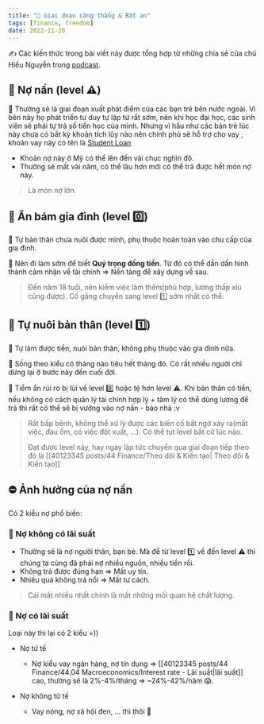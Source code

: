 ```yaml
---
title: "🥶 Giai đoạn căng thẳng & Bất an"
tags: [finance, freedom]
date: 2022-11-20
---
```


✍️ Các kiến thức trong bài viết này được tổng hợp từ những chia sẻ của chú Hiếu Nguyễn trong [podcast](https://www.youtube.com/watch?v=rqtDSOCUEj0&list=PL1bLXQ3Ow2laRk3IFEqbDLM_l6YHNPp8W&index=3&ab_channel=HieuNguyen).

## 🌿 Nợ nần (level ⚠️) 

🌱 Thường sẽ là giai đoạn xuất phát điểm của các bạn trẻ bên nước ngoài. Vì bên này họ phát triển tư duy tự lập từ rất sớm, nên khi học đại học, các sinh viên sẽ phải tự trả số tiền học của mình. Nhưng vì hầu như các bản trẻ lúc này chưa có bất kỳ khoản tích lũy nào nên chính phủ sẽ hỗ trợ cho vay , khoản vay này có tên là [Student Loan](https://en.wikipedia.org/wiki/Student_loan)
- Khoản nợ này ở Mỹ có thể lên đến vài chục nghìn đô.
- Thường sẽ mất vài năm, có thể lâu hơn mới có thể trả được hết món nợ này.

> Là món nợ lớn.

## 🌿 Ăn bám gia đình (level 0️⃣)

🌱 Tự bản thân chưa nuôi được mình, phụ thuộc hoàn toàn vào chu cấp của gia đình.

🌱 Nên đi làm sớm để biết **Quý trọng đồng tiền**. Từ đó có thể dần dần hình thành cảm nhận về tài chính => Nền tảng để xây dựng về sau.

> Đến năm 18 tuổi, nên kiếm việc làm thêm(phù hợp, lương thấp xíu cũng được). 
> Cố gắng chuyển sang level 1️⃣ sớm nhất có thể.

## 🌿 Tự nuôi bản thân (level 1️⃣)

🌱 Tự làm được tiền, nuôi bản thân, không phụ thuộc vào gia đình nữa.

🌱 Sống theo kiểu có tháng nào tiêu hết tháng đó. Có rất nhiều người chỉ dừng lại ở bước này đến cuối đời.

🌱 Tiềm ẩn rủi ro bị lùi về level 0️⃣ hoặc tệ hơn level ⚠️. Khi bản thân có tiền, nếu không có cách quản lý tài chính hợp lý + tâm lý có thể dùng lương để trả thì rất có thể sẽ bị vướng vào nợ nần - báo nhà :v

> Rất bấp bênh, không thể xử lý được các biến cố bất ngờ xảy ra(mất việc, đau ốm, có việc đột xuất, ...). Có thể tụt level bất cứ lúc nào.
> 
> Đạt được level này, hay ngay lập tức chuyển qua giai đoạn tiếp theo đó là [[40123345 posts/44 Finance/Theo dõi & Kiến tạo| Theo dõi & Kiến tạo]]

## ⛔ Ảnh hưởng của nợ nần

Có 2 kiểu nợ phổ biến:

### 🌱 Nợ không có lãi suất
- Thường sẽ là nợ người thân, bạn bè. Mà để từ level 1️⃣ về đến level ⚠️ thì chúng ta cũng đã phải nợ nhiều nguồn, nhiều tiền rồi.
- Không trả được đúng hạn => Mất uy tín.
- Nhiều quá không trả nổi => Mất tư cách.

> Cái mất nhiều nhất chính là mất những mối quan hệ chất lượng.

### 🌱 Nợ có lãi suất

Loại này thì lại có 2 kiểu =))

- Nợ tử tế
	- Nợ kiểu vay ngân hàng, nợ tín dụng => [[40123345 posts/44 Finance/44.04 Macroeconomics/Interest rate - Lãi suất|lãi suất]] cao, thường sẽ là 2%-4%/tháng => ~24%-42%/năm 😱.

- Nợ không tử tế
	- Vay nóng, nợ xã hội đen, ... thì thôi 🥵 

